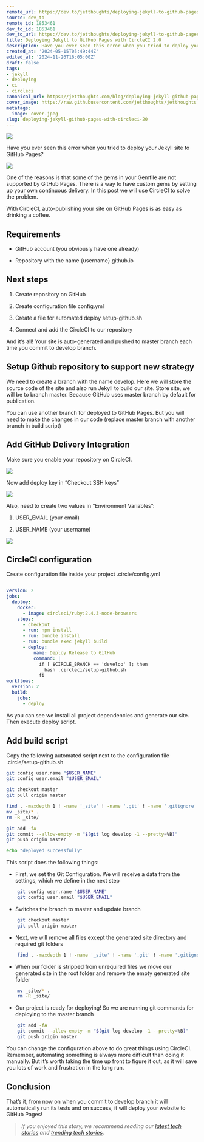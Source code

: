 ```yaml
---
remote_url: https://dev.to/jetthoughts/deploying-jekyll-to-github-pages-with-circleci-20-3gbp
source: dev_to
remote_id: 1853461
dev_to_id: 1853461
dev_to_url: https://dev.to/jetthoughts/deploying-jekyll-to-github-pages-with-circleci-20-3gbp
title: Deploying Jekyll to GitHub Pages with CircleCI 2.0
description: Have you ever seen this error when you tried to deploy your Jekyll site to GitHub Pages?    One of...
created_at: '2024-05-15T05:49:44Z'
edited_at: '2024-11-26T16:05:00Z'
draft: false
tags:
- jekyll
- deploying
- ci
- circleci
canonical_url: https://jetthoughts.com/blog/deploying-jekyll-github-pages-with-circleci-20/
cover_image: https://raw.githubusercontent.com/jetthoughts/jetthoughts.github.io/master/content/blog/deploying-jekyll-github-pages-with-circleci-20/cover.jpeg
metatags:
  image: cover.jpeg
slug: deploying-jekyll-github-pages-with-circleci-20
---
```

![](file_0.jpeg)

Have you ever seen this error when you tried to deploy your Jekyll site to GitHub Pages?

![](file_1.jpeg)

One of the reasons is that some of the gems in your Gemfile are not supported by GitHub Pages. There is a way to have custom gems by setting up your own continuous delivery. In this post we will use CircleCI to solve the problem.

With CircleCI, auto-publishing your site on GitHub Pages is as easy as drinking a coffee.

## Requirements

* GitHub account (you obviously have one already)

* Repository with the name {username}.github.io

## Next steps

 1. Create repository on GitHub

 2. Create configuration file config.yml

 3. Create a file for automated deploy setup-github.sh

 4. Connect and add the CircleCI to our repository

And it’s all! Your site is auto-generated and pushed to master branch each time you commit to develop branch.

## **Setup Github repository to support new strategy**

We need to create a branch with the name develop. Here we will store the source code of the site and also run Jekyll to build our site. Store site, we will be to branch master. Because GitHub uses master branch by default for publication.

You can use another branch for deployed to GitHub Pages. But you will need to make the changes in our code (replace master branch with another branch in build script)

## Add GitHub Delivery Integration

Make sure you enable your repository on CircleCI.

![](file_2.jpeg)

Now add deploy key in “Checkout SSH keys”

![](file_3.jpeg)

Also, need to create two values in “Environment Variables”:

 1. USER_EMAIL (your email)

 2. USER_NAME (your username)

![](file_4.jpeg)

## CircleCI configuration

Create configuration file inside your project .circle/config.yml

```yaml

version: 2
jobs:
  deploy:
    docker:
      - image: circleci/ruby:2.4.3-node-browsers
    steps:
      - checkout
      - run: npm install
      - run: bundle install
      - run: bundle exec jekyll build
      - deploy:
          name: Deploy Release to GitHub
          command: |
            if [ $CIRCLE_BRANCH == 'develop' ]; then
              bash .circleci/setup-github.sh
            fi
workflows:
  version: 2
  build:
    jobs:
      - deploy
```

As you can see we install all project dependencies and generate our site. Then execute deploy script.

## Add build script

Copy the following automated script next to the configuration file .circle/setup-github.sh

```bash
git config user.name "$USER_NAME"
git config user.email "$USER_EMAIL"

git checkout master
git pull origin master

find . -maxdepth 1 ! -name '_site' ! -name '.git' ! -name '.gitignore' -exec rm -rf {} \;
mv _site/* .
rm -R _site/

git add -fA
git commit --allow-empty -m "$(git log develop -1 --pretty=%B)"
git push origin master

echo "deployed successfully"
```

This script does the following things:

* First, we set the Git Configuration. We will receive a data from the settings, which we define in the next step

```bash
    git config user.name "$USER_NAME"
    git config user.email "$USER_EMAIL"
```

* Switches the branch to master and update branch

```bash
    git checkout master
    git pull origin master
```

* Next, we will remove all files except the generated site directory and required git folders

```bash
    find . -maxdepth 1 ! -name '_site' ! -name '.git' ! -name '.gitignore' -exec rm -rf {} \;
```

* When our folder is stripped from unrequired files we move our generated site in the root folder and remove the empty generated site folder

```bash
    mv _site/* .
    rm -R _site/
```

* Our project is ready for deploying! So we are running git commands for deploying to the master branch

```bash
    git add -fA
    git commit --allow-empty -m "$(git log develop -1 --pretty=%B)"
    git push origin master
```

You can change the configuration above to do great things using CircleCI. Remember, automating something is always more difficult than doing it manually. But it’s worth taking the time up front to figure it out, as it will save you lots of work and frustration in the long run.

## Conclusion

That’s it, from now on when you commit to develop branch it will automatically run its tests and on success, it will deploy your website to GitHub Pages!
> *If you enjoyed this story, we recommend reading our [latest tech stories](https://jtway.co) and [trending tech stories](https://jtway.co/trending).*
